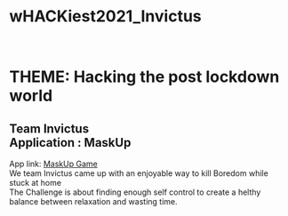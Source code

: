 # wHACKiest2021_Invictus
<!DOCTYPE html>
<html lang="en">
<head>

<meta charset="UTF-8">
</head>
<body>
<br>

<h1>
THEME: Hacking the post lockdown world</h1>

<h2> Team Invictus <br>
Application : MaskUp
</h2>
<p>
 
App link:
<a href="https://drive.google.com/file/d/1tsX79Xv8KBJaa_K1w9g4wJMojBY91L5P/view?usp=drivesdk">
MaskUp Game </a>
<br>
We team Invictus came up with an enjoyable way to kill Boredom while stuck at home <br>
The Challenge is about finding enough self control to create a helthy balance between relaxation and wasting time.
</p>
</body>
</html>
